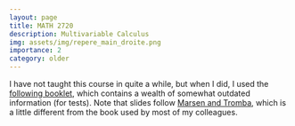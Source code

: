 ```yaml
---
layout: page
title: MATH 2720
description: Multivariable Calculus
img: assets/img/repere_main_droite.png
importance: 2
category: older
---
```


I have not taught this course in quite a while, but when I did, I used the [following booklet](/assets/pdf/courses/math2720_booklet.pdf), which contains a wealth of somewhat outdated information (for tests). Note that slides follow [Marsen and Tromba](https://www.amazon.ca/Vector-Calculus-University-Jerrold-Marsden/dp/1429215089), which is a little different from the book used by most of my colleagues.